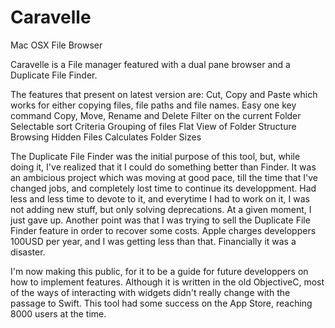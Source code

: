 # Caravelle
Mac OSX File Browser

Caravelle is a File manager featured with a dual pane browser and a Duplicate File Finder.

The features that present on latest version are:
 Cut, Copy and Paste which works for either copying files, file paths and file names.
 Easy one key command Copy, Move, Rename and Delete
 Filter on the current Folder
 Selectable sort Criteria
Grouping of files
Flat View of Folder Structure
Browsing Hidden Files
Calculates Folder Sizes

The Duplicate File Finder was the initial purpose of this tool, but, while doing it, I've realized that it I could do something better than Finder.
It was an ambicious project which was moving at good pace, till the time that I've changed jobs, and completely lost time to continue its developpment.
Had less and less time to devote to it, and everytime I had to work on it, I was not adding new stuff, but only solving deprecations.
At a given moment, I just gave up. Another point was that I was trying to sell the Duplicate File Finder feature in order to recover some costs.
Apple charges developpers 100USD per year, and I was getting less than that. Financially it was a disaster.

I'm now making this public, for it to be a guide for future developpers on how to implement features.
Although it is written in the old ObjectiveC, most of the ways of interacting with widgets didn't really change with the passage to Swift.
This tool had some success on the App Store, reaching 8000 users at the time.
